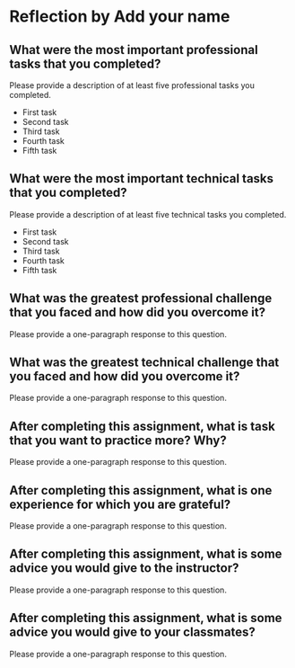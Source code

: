 # Reflection by Add your name

## What were the most important professional tasks that you completed?

Please provide a description of at least five professional tasks you completed.

- First task
- Second task
- Third task
- Fourth task
- Fifth task

## What were the most important technical tasks that you completed?

Please provide a description of at least five technical tasks you completed.

- First task
- Second task
- Third task
- Fourth task
- Fifth task

## What was the greatest professional challenge that you faced and how did you overcome it?

Please provide a one-paragraph response to this question.

## What was the greatest technical challenge that you faced and how did you overcome it?

Please provide a one-paragraph response to this question.

## After completing this assignment, what is task that you want to practice more? Why?

Please provide a one-paragraph response to this question.

## After completing this assignment, what is one experience for which you are grateful?

Please provide a one-paragraph response to this question.

## After completing this assignment, what is some advice you would give to the instructor?

Please provide a one-paragraph response to this question.

## After completing this assignment, what is some advice you would give to your classmates?

Please provide a one-paragraph response to this question.
